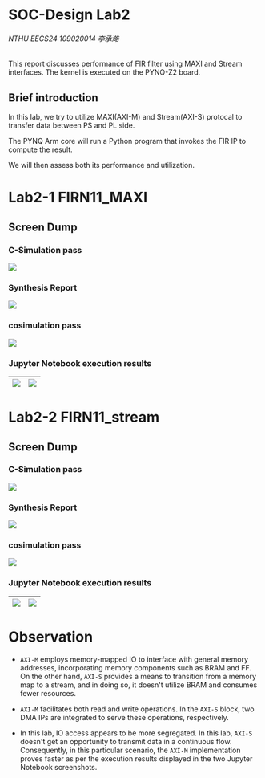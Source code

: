 # SOC-Design Lab2

###### NTHU EECS24 109020014 李承澔

This report discusses performance of FIR filter using MAXI and Stream interfaces. The kernel is executed on the PYNQ-Z2 board.

## Brief introduction
In this lab, we try to utilize MAXI(AXI-M) and Stream(AXI-S) protocal to transfer data between PS and PL side.

The PYNQ Arm core will run a Python program that invokes the FIR IP to compute the result.

We will then assess both its performance and utilization.


# Lab2-1 FIRN11_MAXI


## Screen Dump

### C-Simulation pass
![](https://hackmd.io/_uploads/BJl529cep.png)

### Synthesis Report
![](https://hackmd.io/_uploads/BkUJac9l6.png)


### cosimulation pass
![](https://hackmd.io/_uploads/r1hraqqga.png)


### Jupyter Notebook execution results
|![](https://hackmd.io/_uploads/SkFaT9qe6.png)|![](https://hackmd.io/_uploads/Hk2Apq9eT.png)|
|---|---|

# Lab2-2 FIRN11_stream


## Screen Dump

### C-Simulation pass
![](https://hackmd.io/_uploads/SJTeGscxa.png)


### Synthesis Report
![](https://hackmd.io/_uploads/B1bOXs9x6.png)



### cosimulation pass
![](https://hackmd.io/_uploads/HyH5Xocla.png)



### Jupyter Notebook execution results
|![](https://hackmd.io/_uploads/By6Sq0cg6.png)|![](https://hackmd.io/_uploads/SJTw90qep.png)|
|---|---|


# Observation

* `AXI-M` employs memory-mapped IO to interface with general memory addresses, incorporating memory components such as BRAM and FF. On the other hand, `AXI-S` provides a means to transition from a memory map to a stream, and in doing so, it doesn't utilize BRAM and consumes fewer resources.

* `AXI-M` facilitates both read and write operations. In the `AXI-S` block, two DMA IPs are integrated to serve these operations, respectively.

* In this lab, IO access appears to be more segregated. In this lab, `AXI-S` doesn't get an opportunity to transmit data in a continuous flow. Consequently, in this particular scenario, the `AXI-M` implementation proves faster as per the execution results displayed in the two Jupyter Notebook screenshots.



